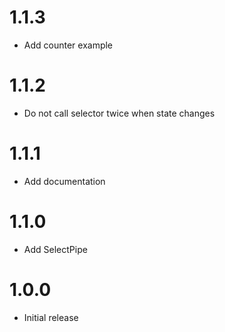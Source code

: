 # 1.1.3

  * Add counter example

# 1.1.2

  * Do not call selector twice when state changes

# 1.1.1

  * Add documentation

# 1.1.0

  * Add SelectPipe


# 1.0.0

  * Initial release
